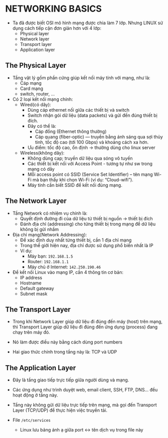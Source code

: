 # NETWORKING BASICS
- Ta đã được biết OSI mô hình mạng được chia làm 7 lớp. Nhưng LINUX sử dụng cách tiếp cận đơn giản hơn với 4 lớp:
  - Physical layer
  - Network layer
  - Transport layer
  - Application layer

## The Physical Layer
- Tầng vật lý gồm phần cứng giúp kết nối máy tính với mạng, như là:
  - Cáp mạng
  - Card mạng
  - switch, router, ...
- Có 2 loại kết nối mạng chính:
  - Wired(có dây):
    - Dùng cáp ethernet nối giữa các thiết bị và switch
    - Switch nhận gói dữ liệu (data packets) và gửi đến đúng thiết bị đích.
    - Đây có thể là:
      - Cáp đồng (Ethernet thông thường)
      - Cáp quang (fiber-optic) — truyền bằng ánh sáng qua sợi thủy tinh, tốc độ cao (tới 100 Gbps) và khoảng cách xa hơn.
    - Ưu điểm: tốc độ cao, ổn định -> thường dùng cho linux server
  - Wireless(không dây):
    - Không dùng cap; truyền dữ liệu qua sóng vô tuyến
    - Các thiết bị kết nối với Access Point - tương tự như sw trong mạng có dây
    - Mỗi access point có SSID (Service Set Identifier) – tên mạng Wi-Fi mà bạn thấy khi chọn Wi-Fi (ví dụ: “Cloud-wifi”).
    - Máy tính cần biết SSID để kết nối đúng mạng.

## The Network Layer
- Tầng Network có nhiệm vụ chính là:
  - Quyết định đường đi của dữ liệu từ thiết bị nguồn -> thiết bị đích
  - Đánh địa chỉ (addressing) cho từng thiết bị trong mạng để dữ liệu không bị gửi nhầm
- Địa chỉ mạng(Network Addressing):
  - Để xác định duy nhất từng thiết bị, cần 1 địa chỉ mạng
  - Trong thể giới hiện nay, địa chỉ được sử dụng phổ biến nhất là IP
  - Ví dụ:
    - Máy bạn: `192.168.1.5`
    - Router: `192.168.1.1`
    - Máy chủ ở Internet: `142.250.190.46`
- Để kết nối Linux vào mạng IP, cần 4 thông tin cơ bản:
  - IP address
  - Hostname
  - Default gateway
  - Subnet mask

## The Transport Layer
- Trong khi Network Layer giúp dữ liệu đi đúng đến máy (host) trên mạng,
thì Transport Layer giúp dữ liệu đi đúng đến ứng dụng (process) đang chạy trên máy đó.

- Nó làm được điều này bằng cách dùng port numbers
- Hai giao thức chính trong tầng này là: TCP và UDP

## The Application Layer
- Đây là tầng giao tiếp trực tiếp giữa người dùng và mạng.

- Các ứng dụng như trình duyệt web, email client, SSH, FTP, DNS... đều hoạt động ở tầng này.

- Tầng này không gửi dữ liệu trực tiếp trên mạng, mà gọi đến Transport Layer (TCP/UDP) để thực hiện việc truyền tải.

- File `/etc/services`
  - Linux lưu bảng ánh ạ giữa port <-> tên dịch vụ trong file này